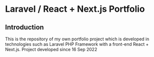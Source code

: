 # Laravel / React + Next.js Portfolio

## Introduction

This is the repository of my own portfolio project which is developed in technologies such as Laravel PHP Framework with a front-end React + Next.js. 
Project developed since 16 Sep 2022
